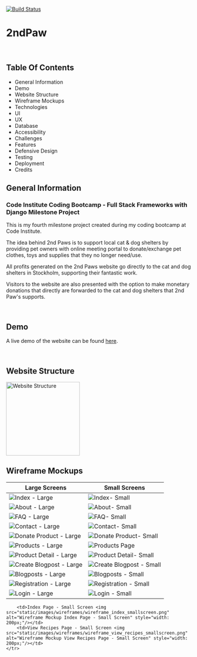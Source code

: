 [![Build Status](https://travis-ci.org/3PU/2nd-paw.svg?branch=master)](https://travis-ci.org/3PU/2nd-paw)

# 2ndPaw

<br/>

## Table Of Contents

- General Information
- Demo
- Website Structure
- Wireframe Mockups
- Technologies
- UI
- UX
- Database
- Accessibility
- Challenges
- Features
- Defensive Design
- Testing
- Deployment
- Credits

## General Information

### Code Institute Coding Bootcamp - Full Stack Frameworks with Django Milestone Project

This is my fourth milestone project created during my coding bootcamp at Code Institute.

The idea behind 2nd Paws is to support local cat & dog shelters by providing pet owners with online meeting portal to donate/exchange pet clothes, toys and supplies that they no longer need/use.

All profits generated on the 2nd Paws website go directly to the cat and dog shelters in Stockholm, supporting their fantastic work.

Visitors to the website are also presented with the option to make monetary donations that directly are forwarded to the cat and dog shelters that 2nd Paw's supports.

<br/>

## Demo

A live demo of the website can be found [here](https://codei-2nd-paws.herokuapp.com/).

<br/>

## Website Structure

<img src="https://github.com/3PU/2nd-paw/blob/master/wireframes/2nd_paw_website_structure.png" alt="Website Structure" style="width: 200px;"/>

## Wireframe Mockups

| Large Screens | Small Screens |
|--------------|--------------|
| ![Index - Large](https://github.com/3PU/2nd-paw/blob/master/wireframes/large_screens/2nd_paw_index_large_screen.png) | ![Index- Small](https://github.com/3PU/2nd-paw/blob/master/wireframes/small_screens/2nd_paw_index_small_screen.png) |
| ![About - Large](https://github.com/3PU/2nd-paw/blob/master/wireframes/large_screens/2nd_paw_about_large_screen.png) | ![About- Small](https://github.com/3PU/2nd-paw/blob/master/wireframes/small_screens/2nd_paw_about_small_screen.png) |
| ![FAQ - Large](https://github.com/3PU/2nd-paw/blob/master/wireframes/large_screens/2nd_paw_faq_large_screen.png) | ![FAQ- Small](https://github.com/3PU/2nd-paw/blob/master/wireframes/small_screens/2nd_paw_faq_small_screen.png) |
| ![Contact - Large](https://github.com/3PU/2nd-paw/blob/master/wireframes/large_screens/2nd_paw_contact_large_screen.png) | ![Contact- Small](https://github.com/3PU/2nd-paw/blob/master/wireframes/small_screens/2nd_paw_contact_small_screen.png) |
| ![Donate Product - Large](https://github.com/3PU/2nd-paw/blob/master/wireframes/large_screens/2nd_paw_donate_product_large_screen.png) | ![Donate Product- Small](https://github.com/3PU/2nd-paw/blob/master/wireframes/small_screens/2nd_paw_donate_product_small_screen.png) |
| ![Products - Large](https://github.com/3PU/2nd-paw/blob/master/wireframes/large_screens/2nd_paw_all_products_large_screen.png) | ![Products Page](https://github.com/3PU/2nd-paw/blob/master/wireframes/small_screens/2nd_paw_all_products_small_screen.png) |
| ![Product Detail - Large](https://github.com/3PU/2nd-paw/blob/master/wireframes/large_screens/2nd_paw_product_detail_large_screen.png) | ![Product Detail- Small](https://github.com/3PU/2nd-paw/blob/master/wireframes/small_screens/2nd_paw_product_detail_small_screen.png) |
| ![Create Blogpost - Large](https://github.com/3PU/2nd-paw/blob/master/wireframes/large_screens/2nd_paw_create_blogpost_large_screen.png) | ![Create Blogpost - Small](https://github.com/3PU/2nd-paw/blob/master/wireframes/small_screens/2nd_paw_create_blogpost_small_screen.png) |
| ![Blogposts - Large](https://github.com/3PU/2nd-paw/blob/master/wireframes/large_screens/2nd_paw_blogposts_large_screen.png) | ![Blogposts - Small](https://github.com/3PU/2nd-paw/blob/master/wireframes/small_screens/2nd_paw_blogposts_small_screen.png) |
| ![Registration - Large](https://github.com/3PU/2nd-paw/blob/master/wireframes/large_screens/2nd_paw_registratin_large_screen.png) | ![Registration - Small](https://github.com/3PU/2nd-paw/blob/master/wireframes/small_screens/2nd_paw_registratin_small_screen.png) |
| ![Login - Large](https://github.com/3PU/2nd-paw/blob/master/wireframes/large_screens/2nd_paw_login_large_screen.png) | ![Login - Small](https://github.com/3PU/2nd-paw/blob/master/wireframes/small_screens/2nd_paw_login_small_screen.png) |


        <td>Index Page - Small Screen <img src="static/images/wireframes/wireframe_index_smallscreen.png" alt="Wireframe Mockup Index Page - Small Screen" style="width: 200px;"/></td>
        <td>View Recipes Page - Small Screen <img src="static/images/wireframes/wireframe_view_recipes_smallscreen.png" alt="Wireframe Mockup View Recipes Page - Small Screen" style="width: 200px;"/></td>
    </tr>
</table>
